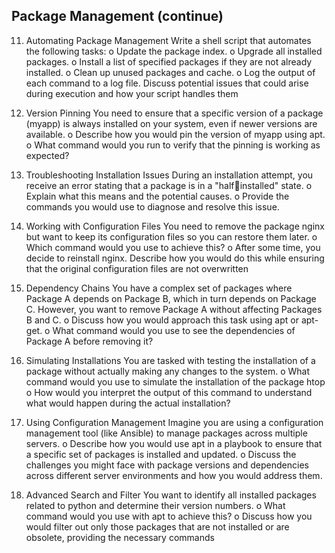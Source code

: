 ## Package Management (continue)

11. Automating Package Management
Write a shell script that automates the following tasks:
o Update the package index.
o Upgrade all installed packages.
o Install a list of specified packages if they are not already installed.
o Clean up unused packages and cache.
o Log the output of each command to a log file.
Discuss potential issues that could arise during execution and how your script 
handles them

12. Version Pinning
You need to ensure that a specific version of a package (myapp) is always installed on your 
system, even if newer versions are available.
o Describe how you would pin the version of myapp using apt.
o What command would you run to verify that the pinning is working as expected?

13. Troubleshooting Installation Issues
During an installation attempt, you receive an error stating that a package is in a "halfinstalled" state.
o Explain what this means and the potential causes.
o Provide the commands you would use to diagnose and resolve this issue.

14. Working with Configuration Files
You need to remove the package nginx but want to keep its configuration files so you can 
restore them later.
o Which command would you use to achieve this?
o After some time, you decide to reinstall nginx. Describe how you would do this 
while ensuring that the original configuration files are not overwritten

15. Dependency Chains
You have a complex set of packages where Package A depends on Package B, which in turn 
depends on Package C. However, you want to remove Package A without affecting 
Packages B and C.
o Discuss how you would approach this task using apt or apt-get.
o What command would you use to see the dependencies of Package A before 
removing it?

16. Simulating Installations
You are tasked with testing the installation of a package without actually making any 
changes to the system.
o What command would you use to simulate the installation of the package htop
o How would you interpret the output of this command to understand what would 
happen during the actual installation?

17. Using Configuration Management
Imagine you are using a configuration management tool (like Ansible) to manage packages 
across multiple servers.
o Describe how you would use apt in a playbook to ensure that a specific set of 
packages is installed and updated.
o Discuss the challenges you might face with package versions and dependencies 
across different server environments and how you would address them.

18. Advanced Search and Filter
You want to identify all installed packages related to python and determine their version 
numbers.
o What command would you use with apt to achieve this?
o Discuss how you would filter out only those packages that are not installed or are 
obsolete, providing the necessary commands

